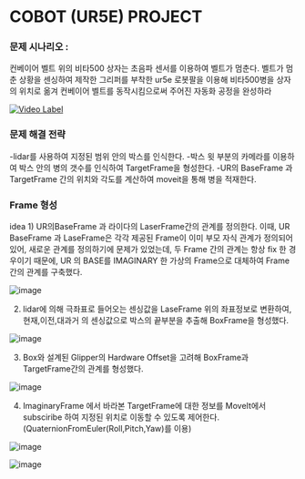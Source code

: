 # COBOT (UR5E) PROJECT

### 문제 시나리오 : 
컨베이어 벨트 위의 비타500 상자는 초음파 센서를 이용하여 벨트가 멈춘다. 벨트가 멈춘 상황을 센싱하여 제작한 그리퍼를 부착한
ur5e 로봇팔을 이용해 비타500병을 상자의 위치로 옮겨 컨베이어 벨트를 동작시킴으로써 주어진 자동화 공정을 완성하라

[![Video Label](https://user-images.githubusercontent.com/70446214/103126969-63b85280-46d3-11eb-9156-f34cab6b0b71.png)](https://www.youtube.com/watch?v=LEFCSSzv_UU)


### 문제 해결 전략 
  -lidar를 사용하여 지정된 범위 안의 박스를 인식한다.
  -박스 윗 부분의 카메라를 이용하여 박스 안의 병의 갯수를 인식하여 TargetFrame을 형성한다.
  -UR의 BaseFrame 과 TargetFrame 간의 위치와 각도를 계산하여 moveit을 통해 병을 적재한다.


### Frame 형성 

idea 1) UR의BaseFrame 과 라이다의 LaserFrame간의 관계를 정의한다. 이때, UR BaseFrame 과 LaseFrame은 
각각 제공된 Frame이 이미 부모 자식 관계가 정의되어 있어, 새로운 관계를 정의하기에 문제가 있었는데,
두 Frame 간의 관계는 항상 fix 한 경우이기 때문에, UR 의 BASE를 IMAGINARY 한 가상의 Frame으로 대체하여 
Frame간의 관계를 구축했다.

![image](https://user-images.githubusercontent.com/70446214/102933634-f1cee600-44e5-11eb-9bf6-dcb3d7d2ae70.png)

2) lidar에 의해 극좌표로 들어오는 센싱값을 LaseFrame 위의 좌표정보로 변환하여, 현재,이전,대과거 의 센싱값으로
박스의 끝부분을 추출해 BoxFrame을 형성했다.

![image](https://user-images.githubusercontent.com/70446214/102933703-15922c00-44e6-11eb-9dbe-8603c879cb39.png)


3) Box와 설계된 Glipper의 Hardware Offset을 고려해 BoxFrame과 TargetFrame간의 관계를 형성했다.

![image](https://user-images.githubusercontent.com/70446214/102933744-2d69b000-44e6-11eb-845a-6e1cadb4209f.png)

4) ImaginaryFrame 에서 바라본 TargetFrame에 대한 정보를 MoveIt에서 subsciribe 하여 지정된 위치로 이동할 수 있도록 
제어한다. (QuaternionFromEuler(Roll,Pitch,Yaw)를 이용)

![image](https://user-images.githubusercontent.com/70446214/102933814-59853100-44e6-11eb-8974-9eda45052785.png)

![image](https://user-images.githubusercontent.com/70446214/102933976-9c470900-44e6-11eb-9537-b439df5da6c5.png)


